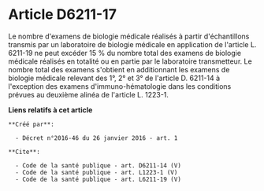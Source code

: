 # Article D6211-17

Le nombre d'examens de biologie médicale réalisés à partir d'échantillons transmis par un laboratoire de biologie médicale en
application de l'article L. 6211-19 ne peut excéder 15 % du nombre total des examens de biologie médicale réalisés en
totalité ou en partie par le laboratoire transmetteur. Le nombre total des examens s'obtient en additionnant les examens de
biologie médicale relevant des 1°, 2° et 3° de l'article D. 6211-14 à l'exception des examens d'immuno-hématologie dans les
conditions prévues au deuxième alinéa de l'article L. 1223-1.

**Liens relatifs à cet article**

	**Créé par**:

	  - Décret n°2016-46 du 26 janvier 2016 - art. 1

	**Cite**:

	  - Code de la santé publique - art. D6211-14 (V)
	  - Code de la santé publique - art. L1223-1 (V)
	  - Code de la santé publique - art. L6211-19 (V)
